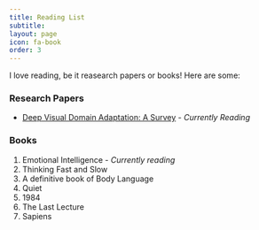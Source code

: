 ```yaml
---
title: Reading List
subtitle: 
layout: page
icon: fa-book
order: 3
---
```


I love reading, be it reasearch papers or books! Here are some:

### Research Papers 
* [Deep Visual Domain Adaptation: A Survey](https://arxiv.org/pdf/1802.03601v4.pdf) - *Currently Reading*

### Books
1. Emotional Intelligence - *Currently reading*
2. Thinking Fast and Slow
3. A definitive book of Body Language
4. Quiet
5. 1984
6. The Last Lecture
7. Sapiens
